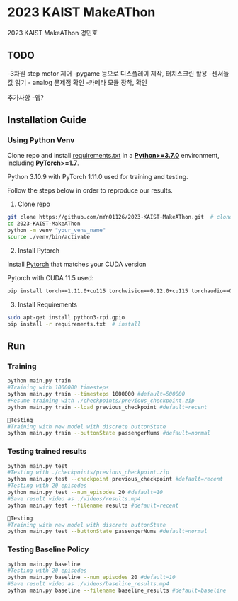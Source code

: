 # 2023 KAIST MakeAThon
2023 KAIST MakeAThon
경민호

## TODO

-3차원 step motor 제어
-pygame 등으로 디스플레이 제작, 터치스크린 활용
-센서들 값 읽기 - analog 문제점 확인
-카메라 모듈 장착, 확인

추가사항
-앱?




## Installation Guide
### Using Python Venv

Clone repo and install [requirements.txt](https://github.com/mYnO1126/2023-KAIST-MakeAThon.git) in a
[**Python>=3.7.0**](https://www.python.org/) environment, including
[**PyTorch>=1.7**](https://pytorch.org/get-started/locally/).

Python 3.10.9 with PyTorch 1.11.0 used for training and testing.

Follow the steps below in order to reproduce our results.

1. Clone repo

```bash
git clone https://github.com/mYnO1126/2023-KAIST-MakeAThon.git  # clone
cd 2023-KAIST-MakeAThon
python -m venv "your_venv_name"
source ./venv/bin/activate
```
2. Install Pytorch

Install <a href="https://pytorch.org/get-started/previous-versions/">Pytorch</a> that matches your CUDA version

Pytorch with CUDA 11.5 used:
```bash
pip install torch==1.11.0+cu115 torchvision==0.12.0+cu115 torchaudio==0.11.0+cu115 --extra-index-url https://download.pytorch.org/whl/cu115
```
3. Install Requirements

```bash
sudo apt-get install python3-rpi.gpio
pip install -r requirements.txt  # install
```

## Run
### Training 

```bash
python main.py train
#Training with 1000000 timesteps
python main.py train --timesteps 1000000 #default=500000
#Resume training with ./checkpoints/previous_checkpoint.zip
python main.py train --load previous_checkpoint #default=recent

🌟Testing
#Training with new model with discrete buttonState
python main.py train --buttonState passengerNums #default=normal
```

### Testing trained results

```bash
python main.py test 
#Testing with ./checkpoints/previous_checkpoint.zip
python main.py test --checkpoint previous_checkpoint #default=recent
#Testing with 20 episodes
python main.py test --num_episodes 20 #default=10
#Save result video as ./videos/results.mp4
python main.py test --filename results #default=recent

🌟Testing
#Training with new model with discrete buttonState
python main.py test --buttonState passengerNums #default=normal
```

### Testing Baseline Policy

```bash
python main.py baseline
#Testing with 20 episodes
python main.py baseline --num_episodes 20 #default=10
#Save result video as ./videos/baseline_results.mp4
python main.py baseline --filename baseline_results #default=baseline

```
